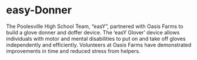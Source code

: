 # easy-Donner
The Poolesville High School Team, “easY”, partnered with Oasis Farms to build a glove donner and doffer device. The ‘easY Glover’ device allows individuals with motor and mental disabilities to put on and take off gloves independently and efficiently. Volunteers at Oasis Farms have demonstrated improvements in time and reduced stress from helpers.
